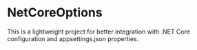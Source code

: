 # NetCoreOptions
This is a lightweight project for better integration with .NET Core configuration and appsettings.json properties.
